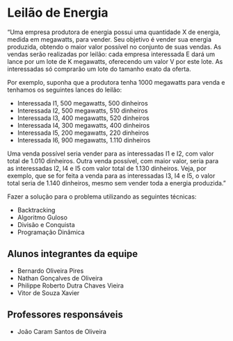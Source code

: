 # Leilão de Energia

“Uma empresa produtora de energia possui uma quantidade X de energia, medida em megawatts, para vender. Seu objetivo
é vender sua energia produzida, obtendo o maior valor possível no conjunto de suas vendas. As vendas serão realizadas
por leilão: cada empresa interessada E dará um lance por um lote de K megawatts, oferecendo um valor V por este lote. As
interessadas só comprarão um lote do tamanho exato da oferta.

Por exemplo, suponha que a produtora tenha 1000 megawatts para venda e tenhamos os seguintes lances do leilão:

* Interessada I1, 500 megawatts, 500 dinheiros
* Interessada I2, 500 megawatts, 510 dinheiros
* Interessada I3, 400 megawatts, 520 dinheiros
* Interessada I4, 300 megawatts, 400 dinheiros
* Interessada I5, 200 megawatts, 220 dinheiros
* Interessada I6, 900 megawatts, 1.110 dinheiros

Uma venda possível seria vender para as interessadas I1 e I2, com valor total de 1.010 dinheiros. Outra venda possível, com
maior valor, seria para as interessadas I2, I4 e I5 com valor total de 1.130 dinheiros. Veja, por exemplo, que se for feita a
venda para as interessadas I3, I4 e I5, o valor total seria de 1.140 dinheiros, mesmo sem vender toda a energia produzida.”

Fazer a solução para o problema utilizando as seguintes técnicas:

* Backtracking
* Algoritmo Guloso 
* Divisão e Conquista
* Programação Dinâmica

## Alunos integrantes da equipe

* Bernardo Oliveira Pires
* Nathan Gonçalves de Oliveira
* Philippe Roberto Dutra Chaves Vieira
* Vitor de Souza Xavier

## Professores responsáveis

* João Caram Santos de Oliveira


